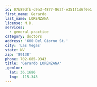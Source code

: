 ```yaml
---
id: 07b89dfb-c9a3-4877-862f-e351f1d6f0e1
first_name: Gerardo
last_name: LORENZANA
license: M.D.
services:
  - general-practice
category: doctors
address: '600 Del Giorno St.'
city: 'Las Vegas'
state: NV
zip: '89138'
phone: 702-685-9343
title: 'Gerardo LORENZANA'
_geoloc:
  lat: 36.1686
  lng: -115.343
---
```


